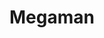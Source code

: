 ---
title: Megaman
crosslinks:
- youtubefactsbot
- place
- youtubot
- BattleNetwork
- MegaMakerOfficial
- gamecollecting
- u_imguralbumbot
- anti_gif_bot
- Serendipity
- gamemusic
- redditrequest
- PrequelMemes
- Vinesauce
- PlaceThugs
- games
- osuplace
- PixelArt
- KiDIcaruS
- nyjets
- gopro
---